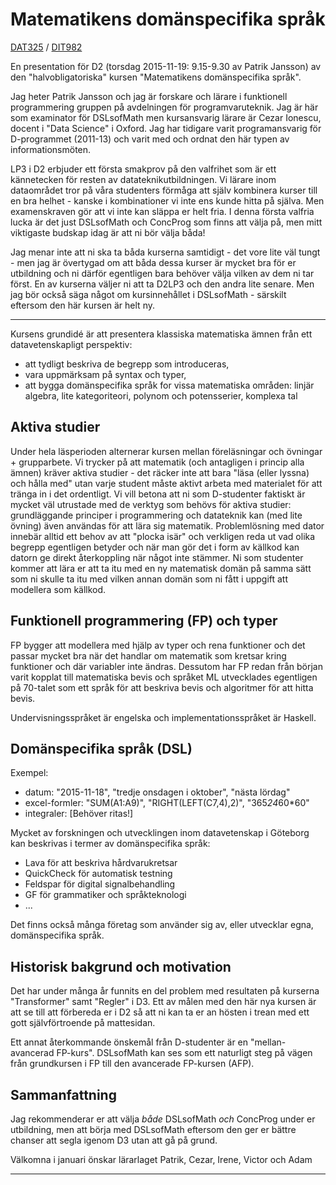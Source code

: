 # Matematikens domänspecifika språk
[DAT325](https://student.portal.chalmers.se/sv/chalmersstudier/programinformation/Sidor/SokProgramutbudet.aspx?course_id=24179&parsergrp=2) / [DIT982](http://kursplaner.gu.se/english/DIT982.pdf)

En presentation för D2 (torsdag 2015-11-19: 9.15-9.30 av Patrik
Jansson) av den "halvobligatoriska" kursen "Matematikens domänspecifika
språk".

Jag heter Patrik Jansson och jag är forskare och lärare i funktionell
programmering gruppen på avdelningen för programvaruteknik. Jag är här
som examinator för DSLsofMath men kursansvarig lärare är Cezar
Ionescu, docent i "Data Science" i Oxford. Jag har tidigare varit
programansvarig för D-programmet (2011-13) och varit med och ordnat
den här typen av informationsmöten.

LP3 i D2 erbjuder ett första smakprov på den valfrihet som är ett
kännetecken för resten av datateknikutbildningen. Vi lärare inom
dataområdet tror på våra studenters förmåga att själv kombinera kurser
till en bra helhet - kanske i kombinationer vi inte ens kunde hitta på
själva. Men examenskraven gör att vi inte kan släppa er helt fria. I
denna första valfria lucka är det just DSLsofMath och ConcProg som
finns att välja på, men mitt viktigaste budskap idag är att ni
bör välja båda!

Jag menar inte att ni ska ta båda kurserna samtidigt - det vore lite
väl tungt - men jag är övertygad om att båda dessa kurser är mycket
bra för er utbildning och ni därför egentligen bara behöver välja
vilken av dem ni tar först. En av kurserna väljer ni att ta D2LP3 och
den andra lite senare. Men jag bör också säga något om kursinnehållet
i DSLsofMath - särskilt eftersom den här kursen är helt ny.

----

Kursens grundidé är att presentera klassiska matematiska ämnen från
ett datavetenskapligt perspektiv:

* att tydligt beskriva de begrepp som introduceras,
* vara uppmärksam på syntax och typer,
* att bygga domänspecifika språk for vissa matematiska områden: linjär algebra, lite kategoriteori, polynom och potensserier, komplexa tal

## Aktiva studier

Under hela läsperioden alternerar kursen mellan föreläsningar och
övningar + grupparbete.  Vi trycker på att matematik (och antagligen i
princip alla ämnen) kräver aktiva studier - det räcker inte att bara
"läsa (eller lyssna) och hålla med" utan varje student måste aktivt
arbeta med materialet för att tränga in i det ordentligt. Vi vill
betona att ni som D-studenter faktiskt är mycket väl utrustade med de
verktyg som behövs för aktiva studier: grundläggande principer i
programmering och datateknik kan (med lite övning) även användas för
att lära sig matematik. Problemlösning med dator innebär alltid ett
behov av att "plocka isär" och verkligen reda ut vad olika begrepp
egentligen betyder och när man gör det i form av källkod kan datorn ge
direkt återkoppling när något inte stämmer. Ni som studenter kommer
att lära er att ta itu med en ny matematisk domän på samma sätt som ni
skulle ta itu med vilken annan domän som ni fått i uppgift att
modellera som källkod.

## Funktionell programmering (FP) och typer

FP bygger att modellera med hjälp av typer och rena funktioner och det
passar mycket bra när det handlar om matematik som kretsar kring
funktioner och där variabler inte ändras. Dessutom har FP redan från
början varit kopplat till matematiska bevis och språket ML utvecklades
egentligen på 70-talet som ett språk för att beskriva bevis och
algoritmer för att hitta bevis.

Undervisningsspråket är engelska och implementationsspråket är Haskell.

## Domänspecifika språk (DSL)

Exempel:
* datum: "2015-11-18", "tredje onsdagen i oktober", "nästa lördag"
* excel-formler: "SUM(A1:A9)", "RIGHT(LEFT(C7,4),2)", "365*24*60*60"
* integraler: [Behöver ritas!]

Mycket av forskningen och utvecklingen inom datavetenskap i Göteborg
kan beskrivas i termer av domänspecifika språk:

* Lava för att beskriva hårdvarukretsar
* QuickCheck för automatisk testning
* Feldspar för digital signalbehandling
* GF för grammatiker och språkteknologi
* ...

Det finns också många företag som använder sig av, eller utvecklar
egna, domänspecifika språk.

## Historisk bakgrund och motivation

Det har under många år funnits en del problem med resultaten på
kurserna "Transformer" samt "Regler" i D3. Ett av målen med den här
nya kursen är att se till att förbereda er i D2 så att ni kan ta er an
hösten i trean med ett gott självförtroende på mattesidan.

Ett annat återkommande önskemål från D-studenter är en
"mellan-avancerad FP-kurs". DSLsofMath kan ses som ett naturligt steg
på vägen från grundkursen i FP till den avancerade FP-kursen (AFP).

## Sammanfattning

Jag rekommenderar er att välja *både* DSLsofMath *och* ConcProg under
er utbildning, men att börja med DSLsofMath eftersom den ger er bättre
chanser att segla igenom D3 utan att gå på grund.

Välkomna i januari önskar lärarlaget
  Patrik, Cezar, Irene, Victor och Adam

----------------
